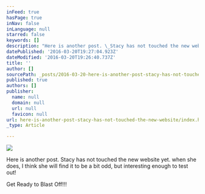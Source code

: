 ```yaml
---
inFeed: true
hasPage: true
inNav: false
inLanguage: null
starred: false
keywords: []
description: "Here is another post. \_Stacy has not touched the new website yet. \_when she does, I think she will find it to be a bit odd, but interesting enough to test out! \_"
datePublished: '2016-03-20T19:27:04.923Z'
dateModified: '2016-03-20T19:26:40.737Z'
title: ''
author: []
sourcePath: _posts/2016-03-20-here-is-another-post-stacy-has-not-touched-the-new-website.md
published: true
authors: []
publisher:
  name: null
  domain: null
  url: null
  favicon: null
url: here-is-another-post-stacy-has-not-touched-the-new-website/index.html
_type: Article

---
```

![](https://the-grid-user-content.s3-us-west-2.amazonaws.com/f0909984-8141-4bd2-a4ff-320fb45e9ff7.jpg)

Here is another post.  Stacy has not touched the new website yet.  when she does, I think she will find it to be a bit odd, but interesting enough to test out!

Get Ready to Blast Off!!!